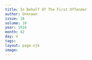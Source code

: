 ```yaml
---
title: In Behalf Of The First Offender
author: Unknown
issue: 18
volume: 10
year: 1916
month: 42
day: V
tags:
layout: page.njk
image:
---
```


